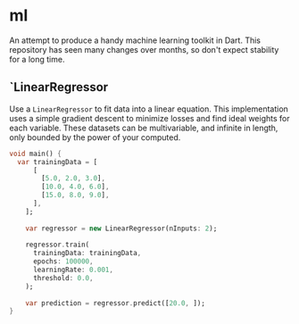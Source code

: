 # ml
An attempt to produce a handy machine learning toolkit in Dart.
This repository has seen many changes over months, so don't
expect stability for a long time.

## `LinearRegressor
Use a `LinearRegressor` to fit data into a linear equation.
This implementation uses a simple gradient descent to minimize
losses and find ideal weights for each variable. These datasets
can be multivariable, and infinite in length, only
bounded by the power of your computed.

```dart
void main() {
  var trainingData = [
      [
        [5.0, 2.0, 3.0],
        [10.0, 4.0, 6.0],
        [15.0, 8.0, 9.0],
      ],
    ];
  
    var regressor = new LinearRegressor(nInputs: 2);
  
    regressor.train(
      trainingData: trainingData,
      epochs: 100000,
      learningRate: 0.001,
      threshold: 0.0,
    );
    
    var prediction = regressor.predict([20.0, ]);
}
```
